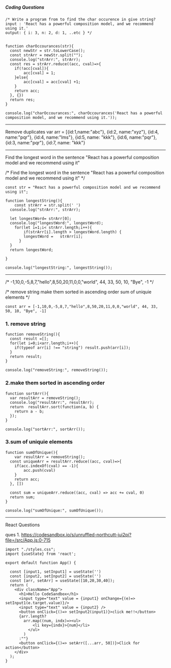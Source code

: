 ##### Coding Questions

```
/* Write a program from to find the char occurence in give string?
input : 'React has a powerful composition model, and we recommend using it.'
output: { i: 3, n: 2, d: 1, ..etc } */


function charOccourances(str){
  const newStr = str.toLowerCase();
  const strArr = newStr.split("");
  console.log("strArr:", strArr);
  const res = strArr.reduce((acc, cval)=>{
  	if(!acc[cval]){
    	acc[cval] = 1;
    }else{
    	acc[cval] = acc[cval] +1;
    }
    return acc;
  }, {})
  return res;
}

console.log("charOccourances:", charOccourances('React has a powerful composition model, and we recommend using it.'));
```


________________________________________________________

Remove duplicates
var arr = [{id:1,name:"abc"},
						{id:2, name:"xyz"}, 
            {id:4, name:"pqr"}, 
            {id:4, name:"lms"}, 
            {id:5, name: "kkk"},
             {id:6, name:"pqr"}, 
            {id:3, name:"pqr"}, 
            {id:7, name: "kkk"}

_________________________________________________________________

Find the longest word in the sentence "React has a powerful composition model and we recommend using it"

/* Find the longest word in the sentence "React has a powerful composition model and we recommend using it" */
```
const str = "React has a powerful composition model and we recommend using it";

function longestString(){
	const strArr = str.split(' ')
  console.log("strArr:", strArr);
  
  let longestWord= strArr[0];
  console.log("longestWord:", longestWord);
	for(let i=1;i< strArr.length;i++){
		if(strArr[i].length > longestWord.length) {
    	longestWord = 	strArr[i];
      }
  }
  return longestWord;
    
}

console.log("longestString:", longestString());
```
______________________________________________________________________________________

/* -1,10,0,-5,8,7,"hello",8,50,20,11,0,0,"world", 44, 33, 50, 10, "Bye", -1 */

/* remove string
make them sorted in ascending order
sum of uniquie elements */

```
const arr = [-1,10,0,-5,8,7,"hello",8,50,20,11,0,0,"world", 44, 33, 50, 10, "Bye", -1]
```

### 1. remove string
```
function removeString(){
  const result =[];
  for(let i=0;i<arr.length;i++){
    if(typeof arr[i] !== "string") result.push(arr[i]);
  }
  return result;
}

console.log("removeString:", removeString());
```

### 2.make them sorted in ascending order
```
function sortArr(){
  var resultArr = removeString();
  console.log("resultArr:", resultArr);
  return  resultArr.sort(function(a, b) {
    return a - b;
  });
}

console.log("sortArr:", sortArr());
```

### 3.sum of uniquie elements
```
function sumOfUnique(){
	var resultArr = removeString();
  const uniqueArr = resultArr.reduce((acc, cval)=>{
  	if(acc.indexOf(cval) == -1){
    	acc.push(cval)
    }
    return acc;
  }, [])
  
  const sum = uniqueArr.reduce((acc, cval) => acc += cval, 0)
  return sum;
}

console.log("sumOfUnique:", sumOfUnique());
```

______________________________________________________________________________________

React Questions

ques 1.
https://codesandbox.io/s/unruffled-northcutt-jui2pi?file=/src/App.js:0-715

```
import "./styles.css";
import {useState} from 'react';

export default function App() {

  const [input1, setInput1] = useState('')
  const [input2, setInput2] = useState('')
  const [arr, setArr] = useState([10,20,30,40]);
  return (
    <div className="App">
      <h1>Hello CodeSandbox</h1>
      <input type="text" value = {input1} onChange={(e)=> setInput1(e.target.value)}/>
      <input type="text" value = {input2} />
      <button onClick={()=> setInput2(input1)}>click me!!</button>
      {arr.length?
        arr.map((num, indx)=><ul>
            <li key={indx}>{num}</li>
          </ul>
        )
      :""}
      <button onClick={()=> setArr([...arr, 50])}>Click for action</button>
    </div>
  );
}
```

